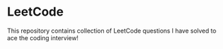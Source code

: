 # LeetCode
This repository contains collection of LeetCode questions I have solved to ace the coding interview!
